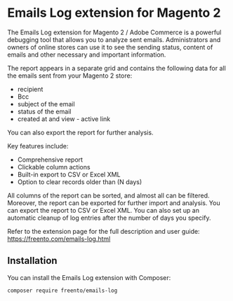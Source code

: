# Emails Log extension for Magento 2
The Emails Log extension for Magento 2 / Adobe Commerce is a powerful debugging tool that allows you to analyze sent emails. Administrators and owners of online stores can use it to see the sending status, content of emails and other necessary and important information.

The report appears in a separate grid and contains the following data for all the emails sent from your Magento 2 store:
- recipient
- Bcc
- subject of the email
- status of the email
- created at and view - active link

You can also export the report for further analysis.

Key features include:
- Comprehensive report
- Clickable column actions
- Built-in export to CSV or Excel XML
- Option to clear records older than (N days)

All columns of the report can be sorted, and almost all can be filtered. Moreover, the report can be exported for further import and analysis. You can export the report to CSV or Excel XML. You can also set up an automatic cleanup of log entries after the number of days you specify.

Refer to the extension page for the full description and user guide: https://freento.com/emails-log.html

## Installation
You can install the Emails Log extension with Composer:
```
composer require freento/emails-log
```
